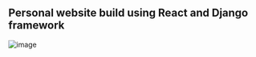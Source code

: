 ## Personal website build using React and Django framework
![image](https://github.com/Salmansaif/resume/assets/11588419/8045a6ef-aba5-4a30-9b6c-0c75a9657ca9)

